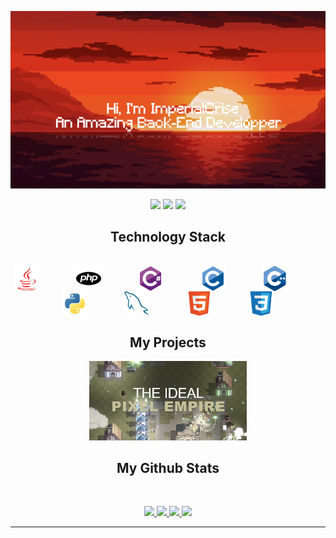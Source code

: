 <p align="center">
 <img src="https://raw.githubusercontent.com/ImperialCrise/ImperialCrise/emre.ulusoy/images/bg.png" />
</p align="center">

<p align="center">

 <img src="https://badges.strrl.dev/repos/ImperialCrise"/>
 <img src="https://badges.strrl.dev/contributions/all/ImperialCrise" />
 <img src="https://badges.strrl.dev/issues-and-prs/all/ImperialCrise" />
</p>

<h2 align="center">Technology Stack</h2>

<div style="display: inline_block" align="center"><br>
  <img height="40" align="center" alt="ImperialCrise-Ruby" height="30" width="40" src="https://raw.githubusercontent.com/devicons/devicon/master/icons/java/java-plain.svg">
 &nbsp;&nbsp;&nbsp;&nbsp;&nbsp;&nbsp;&nbsp;&nbsp;&nbsp;&nbsp;&nbsp;&nbsp;&nbsp;
  <img height="40" align="center" alt="ImperialCrise-Js" height="30" width="40" src="https://raw.githubusercontent.com/devicons/devicon/master/icons/php/php-plain.svg">
 &nbsp;&nbsp;&nbsp;&nbsp;&nbsp;&nbsp;&nbsp;&nbsp;&nbsp;&nbsp;&nbsp;&nbsp;&nbsp;
  <img height="40" align="center" alt="ImperialCrise-React" height="30" width="40" src="https://raw.githubusercontent.com/devicons/devicon/master/icons/csharp/csharp-original.svg">
 &nbsp;&nbsp;&nbsp;&nbsp;&nbsp;&nbsp;&nbsp;&nbsp;&nbsp;&nbsp;&nbsp;&nbsp;&nbsp;
  <img height="40" align="center" alt="ImperialCrise-Redux" height="30" width="40" src="https://raw.githubusercontent.com/devicons/devicon/master/icons/c/c-original.svg">
 &nbsp;&nbsp;&nbsp;&nbsp;&nbsp;&nbsp;&nbsp;&nbsp;&nbsp;&nbsp;&nbsp;&nbsp;&nbsp;
   <img height="40" align="center" alt="ImperialCrise-Redux" height="30" width="40" src="https://raw.githubusercontent.com/devicons/devicon/master/icons/cplusplus/cplusplus-original.svg">
    &nbsp;&nbsp;&nbsp;&nbsp;&nbsp;&nbsp;&nbsp;&nbsp;&nbsp;&nbsp;&nbsp;&nbsp;&nbsp;
   <img height="40" align="center" alt="ImperialCrise-Redux" height="30" width="40" src="https://raw.githubusercontent.com/devicons/devicon/master/icons/python/python-original.svg">
    &nbsp;&nbsp;&nbsp;&nbsp;&nbsp;&nbsp;&nbsp;&nbsp;&nbsp;&nbsp;&nbsp;&nbsp;&nbsp;
   <img height="40" align="center" alt="ImperialCrise-Redux" height="30" width="40" src="https://raw.githubusercontent.com/devicons/devicon/master/icons/mysql/mysql-original.svg">
 &nbsp;&nbsp;&nbsp;&nbsp;&nbsp;&nbsp;&nbsp;&nbsp;&nbsp;&nbsp;&nbsp;&nbsp;&nbsp;
  <img height="40" align="center" alt="ImperialCrise-HTML" height="30" width="40" src="https://raw.githubusercontent.com/devicons/devicon/master/icons/html5/html5-original.svg">
 &nbsp;&nbsp;&nbsp;&nbsp;&nbsp;&nbsp;&nbsp;&nbsp;&nbsp;&nbsp;&nbsp;&nbsp;&nbsp;
  <img height="40" align="center" alt="ImperialCrise-CSS" height="30" width="40" src="https://raw.githubusercontent.com/devicons/devicon/master/icons/css3/css3-original.svg">
</div>

<h2 align="center">My Projects</h2>


<p align="center">
 <a href="https://www.privilegedlab.com"><img width="50%" src="https://raw.githubusercontent.com/ImperialCrise/ImperialCrise/emre.ulusoy/images/pixel-empire.png" /> </a>
</p align="center">

<!--
<h2 align="center">
  My Contribution Graph 
</h2>
<p align="center">
  <img src="https://raw.githubusercontent.com/ImperialCrise/ImperialCrise/emre.ulusoy/images/github-contribution-grid-snake.svg" alt="snake"></center>
</p>
-->

<h2 align="center">
  My Github Stats
</h2>
 
<br>


<p align="center">
  <a href="https://github.com/ImperialCrise">
    <img src="http://github-profile-summary-cards.vercel.app/api/cards/profile-details?username=ImperialCrise&theme=transparent" />
  </a>
  <a href="https://github.com/ImperialCrise">
    <img src="https://github-readme-streak-stats.herokuapp.com/?user=ImperialCrise&hide_border=true&card_width=338&theme=transparent" />
  </a>
  <a href="https://github.com/ImperialCrise">
    <img src="http://github-profile-summary-cards.vercel.app/api/cards/stats?username=ImperialCrise&theme=transparent" />
  </a>
  <a href="https://github.com/ImperialCrise">
    <img src="https://github-readme-stats.vercel.app/api/top-langs/?username=ImperialCrise&langs_count=10&exclude_repo=&hide=jupyter%20notebook,vim%20script,cmake,makefile,batchfile,emacs%20lisp,css,html&layout=default&card_width=699&hide_border=true&theme=transparent" />
  </a>
</p>


<hr>
